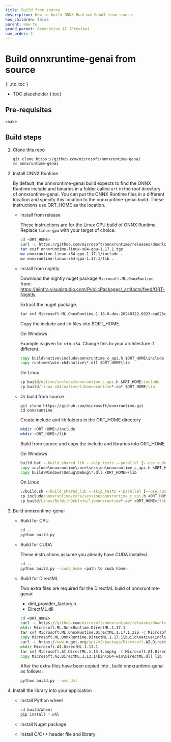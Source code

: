 ```yaml
---
title: Build from source
description: How to build ONNX Runtime GenAI from source
has_children: false
parent: How to
grand_parent: Generative AI (Preview)
nav_order: 2
---
```


# Build onnxruntime-genai from source
{: .no_toc }

* TOC placeholder
{:toc}

## Pre-requisites

`cmake`

## Build steps

1. Clone this repo

   ```bash
   git clone https://github.com/microsoft/onnxruntime-genai
   cd onnxruntime-genai
   ```

2. Install ONNX Runtime

   By default, the onnxruntime-genai build expects to find the ONNX Runtime include and binaries in a folder called `ort` in the root directory of onnxruntime-genai. You can put the ONNX Runtime files in a different location and specify this location to the onnxruntime-genai build. These instructions use ORT_HOME as the location.

   * Install from release

     These instructions are for the Linux GPU build of ONNX Runtime. Replace `linux-gpu` with your target of choice.

      ```bash
      cd <ORT_HOME>
      curl -L https://github.com/microsoft/onnxruntime/releases/download/v1.17.0/onnxruntime-linux-x64-gpu-1.17.1.tgz
      tar xvzf onnxruntime-linux-x64-gpu-1.17.1.tgz 
      mv onnxruntime-linux-x64-gpu-1.17.1/include .
      mv onnxruntime-linux-x64-gpu-1.17.1/lib .
      ```

    * Install from nightly

      Download the nightly nuget package `Microsoft.ML.OnnxRuntime` from: https://aiinfra.visualstudio.com/PublicPackages/_artifacts/feed/ORT-Nightly.
  
      Extract the nuget package.
  
      ```bash
      tar xvf Microsoft.ML.OnnxRuntime.1.18.0-dev-20240322-0323-ca825cb6e6.nupkg
      ```
  
      Copy the include and lib files into $ORT_HOME.
  
      On Windows
  
      Example is given for `win-x64`. Change this to your architecture if different.

      ```cmd
      copy build\native\include\onnxruntime_c_api.h $ORT_HOME\include
      copy runtimes\win-x64\native\*.dll $ORT_HOME\lib
      ```

      On Linux

      ```cmd
      cp build/native/include/onnxruntime_c_api.h $ORT_HOME/include
      cp build/linux-x64/native/libonnxruntime*.so* $ORT_HOME/lib
      ```      
      
    * Or build from source

      ```
      git clone https://github.com/microsoft/onnxruntime.git
      cd onnxruntime
      ```

      Create include and lib folders in the ORT_HOME directory

      ```bash
      mkdir <ORT HOME>/include
      mkdir <ORT_HOME>/lib
      ```

      Build from source and copy the include and libraries into ORT_HOME

      On Windows

      ```cmd
      build.bat --build_shared_lib --skip_tests --parallel [--use_cuda]
      copy include\onnxruntime\core\session\onnxruntime_c_api.h <ORT_HOME>\include
      copy build\Windows\Debug\Debug\*.dll <ORT_HOME>\lib
      ```

      On Linux

      ```cmd
      ./build.sh --build_shared_lib --skip_tests --parallel [--use_cuda]
      cp include/onnxruntime/core/session/onnxruntime_c_api.h <ORT_HOME>/include
      cp build/Linux/RelWithDebInfo/libonnxruntime*.so* <ORT_HOME>/lib
      ```

3. Build onnxruntime-genai

   * Build for CPU

     ```bash
     cd ..
     python build.py
     ```

   * Build for CUDA

     These instructions assume you already have CUDA installed.

     ```bash
     cd ..
     python build.py --cuda_home <path to cuda home>
     ```

   * Build for DirectML

     Two extra files are required for the DirectML build of onnxruntime-genai:

     * dml_provider_factory.h
     * DirectML.dll 
     
     ```cmd
     cd <ORT_HOME>
     curl -L https://github.com/microsoft/onnxruntime/releases/download/v1.17.1/Microsoft.ML.OnnxRuntime.DirectML.1.17.1.zip > Microsoft.ML.OnnxRuntime.DirectML.1.17.1.zip
     mkdir Microsoft.ML.OnnxRuntime.DirectML.1.17.1
     tar xvf Microsoft.ML.OnnxRuntime.DirectML.1.17.1.zip -C Microsoft.ML.OnnxRuntime.DirectML.1.17.1
     copy Microsoft.ML.OnnxRuntime.DirectML.1.17.1\build\native\include\dml_provider_factory.h include
     curl -L https://www.nuget.org/api/v2/package/Microsoft.AI.DirectML/1.13.1 > Microsoft.AI.DirectML.1.13.1.nupkg
     mkdir Microsoft.AI.DirectML.1.13.1
     tar xvf Microsoft.AI.DirectML.1.13.1.nupkg -C Microsoft.AI.DirectML.1.13.1
     copy Microsoft.AI.DirectML.1.13.1\bin\x64-win\DirectML.dll lib
     ```

     After the extra files have been copied into <ORT HOME>, build onnxruntime-genai as follows:

     ```bash
     python build.py --use_dml
     ```

   
4. Install the library into your application

   * Install Python wheel

     ```bash
     cd build/wheel
     pip install *.whl
     ```

   * Install Nuget package

   * Install C/C++ header file and library
